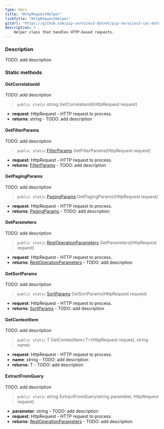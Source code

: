 ```yaml
---
type: docs
title: "HttpRequestHelper"
linkTitle: "HttpRequestHelper"
gitUrl: "https://github.com/pip-services3-dotnet/pip-services3-rpc-dotnet"
description: >
    Helper class that handles HTTP-based requests.
---
```


### Description

TODO: add description

### Static methods

#### GetCorrelationId
TODO: add description

> `public static` string GetCorrelationId(HttpRequest request)

- **request**: HttpRequest - HTTP request to process.
- **returns**: string - TODO: add description


#### GetFilterParams
TODO: add description

> `public static` [FilterParams](../../../commons/data/filter_params) GetFilterParams(HttpRequest request)

- **request**: HttpRequest - HTTP request to process.
- **returns**: [FilterParams](../../../commons/data/filter_params) - TODO: add description


#### GetPagingParams
TODO: add description

> `public static` [PagingParams](../../../commons/data/paging_params) GetPagingParams(HttpRequest request)

- **request**: HttpRequest - HTTP request to process.
- **returns**: [PagingParams](../../../commons/data/paging_params) - TODO: add description


#### GetParameters
TODO: add description

> `public static` [RestOperationParameters](../rest_operation_parameters) GetParameters(HttpRequest request)

- **request**: HttpRequest - HTTP request to process.
- **returns**: [RestOperationParameters](../rest_operation_parameters) - TODO: add description

#### GetSortParams
TODO: add description

> `public static` [SortParams](../../../commons/data/sort_params) GetSortParams(HttpRequest request)

- **request**: HttpRequest - HTTP request to process.
- **returns**: [SortParams](../../../commons/data/sort_params) - TODO: add description

#### GetContextItem
TODO: add description

> `public static` T GetContextItem\<T\>(HttpRequest request, string name)

- **request**: HttpRequest - HTTP request to process.
- **name**: string - TODO: add description
- **returns**: T - TODO: add description

#### ExtractFromQuery
TODO: add description

> `public static` string ExtractFromQuery(string parameter, HttpRequest request)

- **parameter**: string - TODO: add description
- **request**: HttpRequest - HTTP request to process.
- **returns**: [RestOperationParameters](../rest_operation_parameters) - TODO: add description